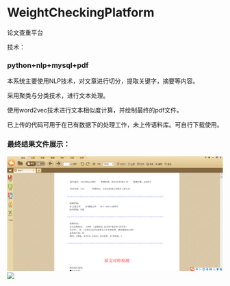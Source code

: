 # WeightCheckingPlatform
论文查重平台
 <div>
   <p style="font-family:#000">技术：<h3>python+nlp+mysql+pdf</h3></p>
   <p>本系统主要使用NLP技术，对文章进行切分，提取关键字，摘要等内容。</p>
   <p>采用聚类与分类技术，进行文本处理。</p>
   <p>使用word2vec技术进行文本相似度计算，并绘制最终的pdf文件。</p>
    <p>已上传的代码可用于在已有数据下的处理工作，未上传语料库。可自行下载使用。</p>
   <h3>最终结果文件展示：</h3>
  <img  src="./ima/show1.png" >
   
  <img  src="./show2.png" >
   
   </div>
